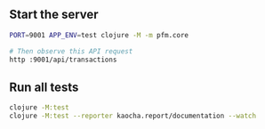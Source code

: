 ## Start the server

```sh
PORT=9001 APP_ENV=test clojure -M -m pfm.core

# Then observe this API request
http :9001/api/transactions
```

## Run all tests

```sh
clojure -M:test
clojure -M:test --reporter kaocha.report/documentation --watch 
```